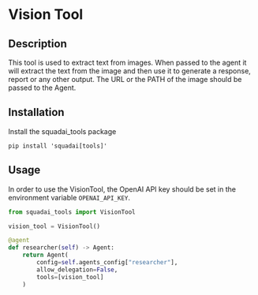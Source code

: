 # Vision Tool

## Description

This tool is used to extract text from images. When passed to the agent it will extract the text from the image and then use it to generate a response, report or any other output. The URL or the PATH of the image should be passed to the Agent.


## Installation
Install the squadai_tools package
```shell
pip install 'squadai[tools]'
```

## Usage

In order to use the VisionTool, the OpenAI API key should be set in the environment variable `OPENAI_API_KEY`.

```python
from squadai_tools import VisionTool

vision_tool = VisionTool()

@agent
def researcher(self) -> Agent:
    return Agent(
        config=self.agents_config["researcher"],
        allow_delegation=False,
        tools=[vision_tool]
    )
```
